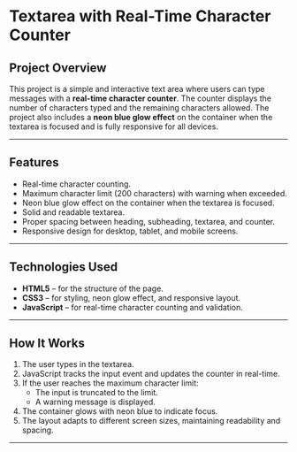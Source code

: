 # Textarea with Real-Time Character Counter

## Project Overview
This project is a simple and interactive text area where users can type messages with a **real-time character counter**. The counter displays the number of characters typed and the remaining characters allowed. The project also includes a **neon blue glow effect** on the container when the textarea is focused and is fully responsive for all devices.

---

## Features

- Real-time character counting.
- Maximum character limit (200 characters) with warning when exceeded.
- Neon blue glow effect on the container when the textarea is focused.
- Solid and readable textarea.
- Proper spacing between heading, subheading, textarea, and counter.
- Responsive design for desktop, tablet, and mobile screens.

---

## Technologies Used

- **HTML5** – for the structure of the page.
- **CSS3** – for styling, neon glow effect, and responsive layout.
- **JavaScript** – for real-time character counting and validation.

---

## How It Works

1. The user types in the textarea.
2. JavaScript tracks the input event and updates the counter in real-time.
3. If the user reaches the maximum character limit:
   - The input is truncated to the limit.
   - A warning message is displayed.
4. The container glows with neon blue to indicate focus.
5. The layout adapts to different screen sizes, maintaining readability and spacing.

---
